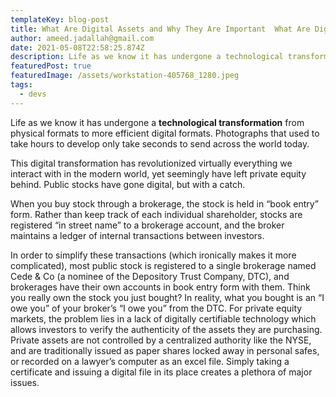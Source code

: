 ```yaml
---
templateKey: blog-post
title: What Are Digital Assets and Why They Are Important  What Are Digital Assets and Why They Are Important !
author: ameed.jadallah@gmail.com
date: 2021-05-08T22:58:25.874Z
description: Life as we know it has undergone a technological transformation from physical formats to more efficient digital formats. Photographs that used to take hours to develop only take seconds to send across the world today.
featuredPost: true
featuredImage: /assets/workstation-405768_1280.jpeg
tags:
  - devs
---
```


Life as we know it has undergone a **technological transformation** from physical formats to more efficient digital formats. Photographs that used to take hours to develop only take seconds to send across the world today.

This digital transformation has revolutionized virtually everything we interact with in the modern world, yet seemingly have left private equity behind. Public stocks have gone digital, but with a catch.

When you buy stock through a brokerage, the stock is held in “book entry” form. Rather than keep track of each individual shareholder, stocks are registered “in street name” to a brokerage account, and the broker maintains a ledger of internal transactions between investors.

In order to simplify these transactions (which ironically makes it more complicated), most public stock is registered to a single brokerage named Cede & Co (a nominee of the Depository Trust Company, DTC), and brokerages have their own accounts in book entry form with them. Think you really own the stock you just bought? In reality, what you bought is an “I owe you” of your broker’s “I owe you” from the DTC. For private equity markets, the problem lies in a lack of digitally certifiable technology which allows investors to verify the authenticity of the assets they are purchasing. Private assets are not controlled by a centralized authority like the NYSE, and are traditionally issued as paper shares locked away in personal safes, or recorded on a lawyer’s computer as an excel file. Simply taking a certificate and issuing a digital file in its place creates a plethora of major issues.
